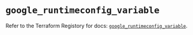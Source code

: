 # `google_runtimeconfig_variable`

Refer to the Terraform Registory for docs: [`google_runtimeconfig_variable`](https://registry.terraform.io/providers/hashicorp/google-beta/5.21.0/docs/resources/google_runtimeconfig_variable).
